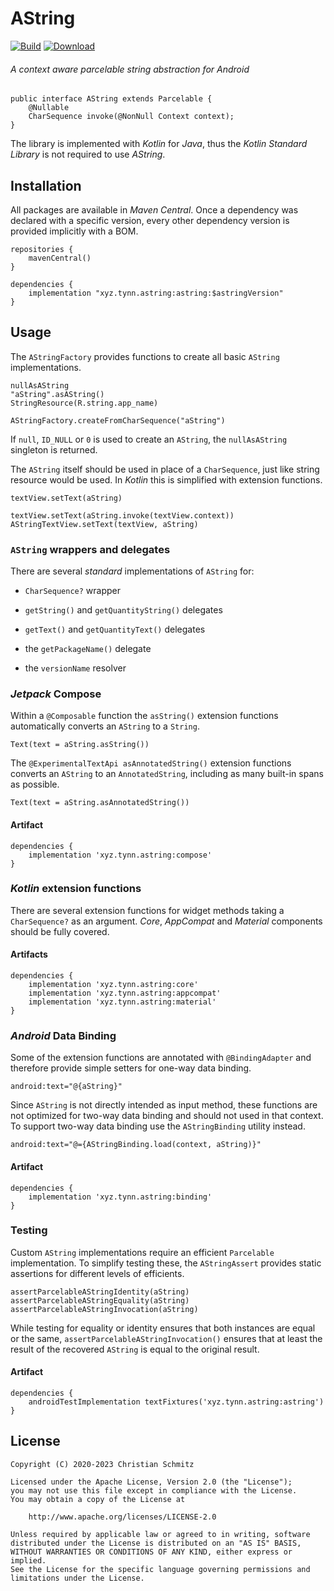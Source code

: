 # AString
[![Build][build-shield]][build]
[![Download][download-shield]][download]
###### A context aware parcelable string abstraction for _Android_

    public interface AString extends Parcelable {
        @Nullable
        CharSequence invoke(@NonNull Context context);
    }

The library is implemented with _Kotlin_ for _Java_, thus
the _Kotlin Standard Library_ is not required to use _AString_.


## Installation

All packages are available in _Maven Central_.
Once a dependency was declared with a specific version,
every other dependency version is provided implicitly with a BOM.

    repositories {
        mavenCentral()
    }

    dependencies {
        implementation "xyz.tynn.astring:astring:$astringVersion"
    }


## Usage

The `AStringFactory` provides functions to create all basic `AString`
implementations.

    nullAsAString
    "aString".asAString()
    StringResource(R.string.app_name)

    AStringFactory.createFromCharSequence("aString")

If `null`, `ID_NULL` or `0` is used to create an `AString`,
the `nullAsAString` singleton is returned.

The `AString` itself should be used in place of a `CharSequence`,
just like string resource would be used.
In _Kotlin_ this is simplified with extension functions.

    textView.setText(aString)

    textView.setText(aString.invoke(textView.context))
    AStringTextView.setText(textView, aString)


### `AString` wrappers and delegates

There are several _standard_ implementations of `AString` for:

 * `CharSequence?` wrapper

 * `getString()` and `getQuantityString()` delegates
 * `getText()` and `getQuantityText()` delegates

 * the `getPackageName()` delegate
 * the `versionName` resolver


### _Jetpack_ Compose

Within a `@Composable` function the `asString()` extension functions
automatically converts an `AString` to a `String`.

    Text(text = aString.asString())

The `@ExperimentalTextApi asAnnotatedString()` extension functions converts
an `AString` to an `AnnotatedString`, including as many built-in spans as
possible.

    Text(text = aString.asAnnotatedString())

#### Artifact

    dependencies {
        implementation 'xyz.tynn.astring:compose'
    }


### _Kotlin_ extension functions

There are several extension functions for widget methods taking a
`CharSequence?` as an argument.
_Core_, _AppCompat_ and _Material_ components should be fully covered.

#### Artifacts

    dependencies {
        implementation 'xyz.tynn.astring:core'
        implementation 'xyz.tynn.astring:appcompat'
        implementation 'xyz.tynn.astring:material'
    }


### _Android_ Data Binding

Some of the extension functions are annotated with `@BindingAdapter` and
therefore provide simple setters for one-way data binding.

    android:text="@{aString}"

Since `AString` is not directly intended as input method, these functions
are not optimized for two-way data binding and should not used in that context. 
To support two-way data binding use the `AStringBinding` utility instead.

    android:text="@={AStringBinding.load(context, aString)}"

#### Artifact

    dependencies {
        implementation 'xyz.tynn.astring:binding'
    }


### Testing

Custom `AString` implementations require an efficient `Parcelable`
implementation. To simplify testing these, the `AStringAssert` provides
static assertions for different levels of efficients.

    assertParcelableAStringIdentity(aString)
    assertParcelableAStringEquality(aString)
    assertParcelableAStringInvocation(aString)

While testing for equality or identity ensures that both instances are equal or
the same, `assertParcelableAStringInvocation()` ensures that at least the
result of the recovered `AString` is equal to the original result.

#### Artifact

    dependencies {
        androidTestImplementation textFixtures('xyz.tynn.astring:astring')
    }


## License

    Copyright (C) 2020-2023 Christian Schmitz

    Licensed under the Apache License, Version 2.0 (the "License");
    you may not use this file except in compliance with the License.
    You may obtain a copy of the License at

        http://www.apache.org/licenses/LICENSE-2.0

    Unless required by applicable law or agreed to in writing, software
    distributed under the License is distributed on an "AS IS" BASIS,
    WITHOUT WARRANTIES OR CONDITIONS OF ANY KIND, either express or implied.
    See the License for the specific language governing permissions and
    limitations under the License.


  [build]: https://github.com/tynn-xyz/AString/actions
  [build-shield]: https://img.shields.io/github/actions/workflow/status/tynn-xyz/AString/build.yml
  [download]: https://search.maven.org/search?q=xyz.tynn.astring
  [download-shield]: https://img.shields.io/maven-central/v/xyz.tynn.astring/core
